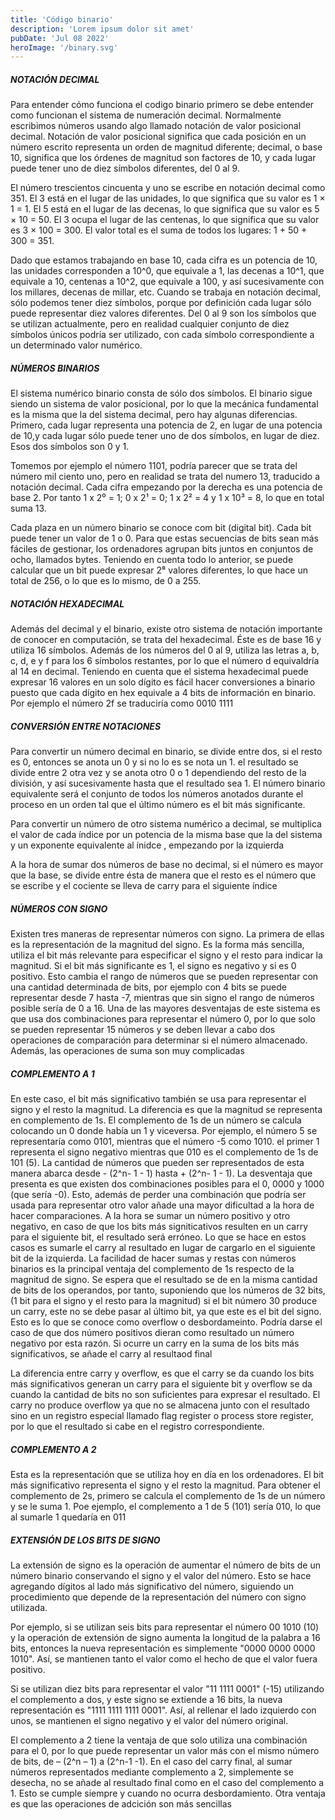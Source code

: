 ```yaml
---
title: 'Código binario'
description: 'Lorem ipsum dolor sit amet'
pubDate: 'Jul 08 2022'
heroImage: '/binary.svg'
---
```


##### NOTACIÓN DECIMAL

Para entender cómo funciona el codigo binario primero se debe entender como funcionan el sistema de numeración decimal. Normalmente escribimos números usando algo llamado notación de valor posicional decimal. Notación de valor posicional significa que cada posición en un número escrito representa un orden de magnitud diferente; decimal, o base 10, significa que los órdenes de magnitud son factores
de 10, y cada lugar puede tener uno de diez símbolos diferentes, del 0 al 9.

El número trescientos cincuenta y uno se escribe en notación decimal como 351. El 3 está en el lugar de las unidades, lo que significa que su valor es 1 × 1 = 1.
El 5 está en el lugar de las decenas, lo que significa que su valor es 5 × 10 = 50. El 3 ocupa el lugar de las centenas, lo que significa que su valor es 3 × 100 = 300. El valor total es el
suma de todos los lugares: 1 + 50 + 300 = 351.

Dado que estamos trabajando en base 10, cada cifra es un potencia de 10, las unidades corresponden a 10^0, que equivale a 1, las decenas a 10^1, que equivale a 10, centenas a 10^2, que equivale a 100, y así sucesivamente con los millares, decenas de millar, etc. Cuando se trabaja en notación decimal, sólo podemos tener diez símbolos, porque por definición cada lugar sólo puede representar diez valores diferentes. Del 0 al 9 son los símbolos que se utilizan actualmente, pero en realidad cualquier conjunto de diez símbolos únicos podría ser utilizado, con cada símbolo correspondiente a un determinado valor numérico.

##### NÚMEROS BINARIOS
El sistema numérico binario  consta de sólo dos símbolos. El binario sigue siendo un sistema de valor posicional, por lo que la mecánica fundamental es la misma que la del sistema decimal, pero hay algunas diferencias. Primero, cada lugar representa una potencia de 2, en lugar de una potencia de 10,y cada lugar sólo puede tener uno de dos símbolos, en lugar de diez. Esos dos símbolos son 0 y 1. 

Tomemos por ejemplo el número 1101, podría parecer que se trata del número mil ciento uno, pero en realidad se trata del numero 13, traducido a notación decimal. Cada cifra empezando por la derecha es una potencia de base 2. Por tanto 1 x 2⁰ = 1; 0 x 2¹ = 0; 1 x 2² = 4 y 1 x 10³ = 8, lo que en total suma 13.

Cada plaza en un número binario se conoce com bit (digital bit). Cada bit puede tener un valor de 1 o 0. Para que estas secuencias de bits sean más fáciles de gestionar, los ordenadores agrupan bits
juntos en conjuntos de ocho, llamados bytes. Teniendo en cuenta todo lo anterior, se puede calcular que un bit puede expresar 2⁸ valores diferentes, lo que hace un total de 256,  o lo que es lo mismo, de 0 a 255.



##### NOTACIÓN HEXADECIMAL
Además del decimal y el binario, existe otro sistema de notación importante de conocer en computación, se trata del hexadecimal. Éste es de base 16 y utiliza 16 símbolos. Además de los números del 0 al 9, utiliza las letras a, b, c, d, e y f para los 6 símbolos restantes, por lo que el número d equivaldría al 14 en decimal. Teniendo en cuenta que el sistema hexadecimal puede expresar 16 valores en un solo dígito es fácil hacer conversiones a binario puesto que cada dígito en hex equivale a 4 bits de información en binario. Por ejemplo el número 2f se traduciría como 0010 1111


##### CONVERSIÓN ENTRE NOTACIONES 
Para convertir un número decimal en binario, se divide entre dos, si el resto es 0, entonces se anota un 0 y si no lo es se nota un 1. el resultado se divide entre 2 otra vez y se anota otro 0 o 1 dependiendo del resto de la división, y así sucesivamente hasta que el resultado sea 1. El número binario equivalente será el conjunto de todos los números anotados durante el proceso en un orden tal que el último número es el bit más significante.

Para convertir un número de otro sistema numérico a decimal, se multiplica el valor de cada índice por un potencia de la misma base que la del sistema y un exponente equivalente al ínidce , empezando por la izquierda

A la hora de sumar dos números de base no decimal, si el número es mayor que la base, se divide entre ésta de manera que el resto es el número que se escribe y el cociente se lleva de carry para el siguiente índice

##### NÚMEROS CON SIGNO
Existen tres maneras de representar números con signo. La primera de ellas es la representación de la magnitud del signo. Es la forma más sencilla, utiliza el bit más relevante para especificar el signo y el resto para indicar la magnitud. Si el bit más significante es 1, el signo es negativo y si es 0 positivo. Esto cambia el rango de números que se pueden representar con una cantidad determinada de bits, por ejemplo con 4 bits se puede representar desde 7 hasta -7, mientras que sin signo el rango de números posible sería de 0 a 16. Una de las mayores desventajas de este sistema es que usa dos combinaciones para representar el número 0, por lo que solo se pueden representar 15 números y se deben llevar a cabo dos operaciones de comparación para determinar si el número almacenado. Además, las operaciones de suma son muy complicadas

##### COMPLEMENTO A 1
En este caso, el bit más significativo también se usa para representar el signo y el resto la magnitud. La diferencia es que la magnitud se representa en complemento de 1s. El complemento de 1s de un número se calcula colocando un 0 donde había un 1 y viceversa. Por ejemplo, el número 5 se representaría como 0101, mientras que el número -5 como 1010. el primer 1 representa el signo negativo mientras que 010 es el complemento de 1s de 101 (5). La cantidad de números que pueden ser representados de esta manera abarca desde -  (2^n- 1  - 1) hasta  + (2^n- 1  - 1). La desventaja que presenta es que existen dos combinaciones posibles para el 0, 0000 y 1000 (que sería -0). Esto, además de perder una combinación que podría ser usada para representar otro valor añade una mayor dificultad a la hora de hacer comparaciones. A la hora se sumar un número positivo y otro negativo, en caso de que los bits más signiticativos resulten en un carry para el siguiente bit, el resultado será erróneo. Lo que se hace en estos casos es sumarle el carry al resultado en lugar de cargarlo en el siguiente bit de la izquierda. La facilidad de hacer sumas y restas con números binarios es la principal ventaja del complemento de 1s respecto de la magnitud de signo. Se espera que el resultado se de en la misma cantidad de bits de los operandos, por tanto, suponiendo que los números de 32 bits, (1 bit para el signo y el resto para la magnitud) si el bit número 30 produce un carry, este no se debe pasar al último bit, ya que este es el bit del signo. Esto es lo que se conoce como overflow o desbordameinto. Podría darse el caso de que dos número positivos dieran como resultado un número negativo por esta razón. Si ocurre un carry en la suma de los bits más significativos, se añade el carry al resultaod final

La diferencia entre carry y overflow, es que el carry se da cuando los bits más significativos generan un carry para el siguiente bit y overflow se da cuando la cantidad de bits no son suficientes para expresar el resultado. El carry no produce overflow ya que no se almacena junto con el resultado sino en un registro especial llamado flag register o process store register, por lo que el resultado si cabe en el registro correspondiente. 

##### COMPLEMENTO A 2
Esta es la representación que se utiliza hoy en día en los ordenadores. El bit más significativo representa el signo y el resto la magnitud. Para obtener el complemento de 2s, primero se calcula el complemento de 1s de un número y se le suma 1. Poe ejemplo, el complemento a 1 de 5 (101) sería 010, lo que al sumarle 1 quedaría en 011


##### EXTENSIÓN DE LOS BITS DE SIGNO
La extensión de signo es la operación de aumentar el número de bits de un número binario conservando el signo y el valor del número. Esto se hace agregando dígitos al lado más significativo del número, siguiendo un procedimiento que depende de la representación del número con signo  utilizada.

Por ejemplo, si se utilizan seis bits para representar el número 00 1010 (10) y la operación de extensión de signo aumenta la longitud de la palabra a 16 bits, entonces la nueva representación es simplemente "0000 0000 0000 1010". Así, se mantienen tanto el valor como el hecho de que el valor fuera positivo.

Si se utilizan diez bits para representar el valor "11 1111 0001" (-15) utilizando el complemento a dos, y este signo se extiende a 16 bits, la nueva representación es "1111 1111 1111 0001". Así, al rellenar el lado izquierdo con unos, se mantienen el signo negativo y el valor del número original.

El complemento a 2 tiene la ventaja de que solo utiliza una combinación para el 0, por lo que puede representar un valor más con el mismo número de bits, de – (2^n – 1) a (2^n-1 -1). En el caso del carry final, al sumar números representados mediante complemento a 2, simplemente se desecha, no se añade al resultado final como en el caso del complemento a 1. Esto se cumple siempre y cuando no ocurra desbordamiento. Otra ventaja es que las operaciones de adcición son más sencillas